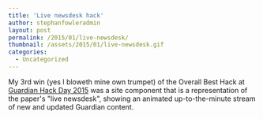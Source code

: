 ```yaml
---
title: 'Live newsdesk hack'
author: stephanfowleradmin
layout: post
permalink: /2015/01/live-newsdesk/
thumbnail: /assets/2015/01/live-newsdesk.gif
categories:
  - Uncategorized
---
```


My 3rd win (yes I bloweth mine own trumpet) of the Overall Best Hack at [Guardian Hack Day 2015](http://www.theguardian.com/info/developer-blog/live/2015/feb/26/guardian-hack-day-february-2015-liveblog) was a site component that is a representation of the paper's "live newsdesk", showing an animated up-to-the-minute stream of new and updated Guardian content.
